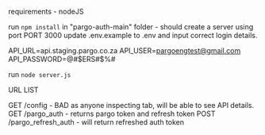 requirements - nodeJS

run `npm install` in "pargo-auth-main" folder - should create a server using port PORT 3000
update .env.example to .env and input correct login details.

API_URL=api.staging.pargo.co.za
API_USER=pargoengtest@gmail.com
API_PASSWORD=@#$ERS#$%#

run `node server.js`

URL LIST

GET /config - BAD as anyone inspecting tab, will be able to see API details.
GET /pargo_auth - returns pargo token and refresh token
POST /pargo_refresh_auth - will return refreshed auth token



